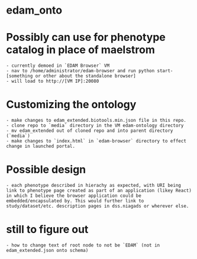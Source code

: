 # edam_onto

# Possibly can use for phenotype catalog in place of maelstrom
    - currently demoed in `EDAM Browser` VM
    - nav to /home/administrator/edam-browser and run python start-[something or other about the standalone browser]
    - will load to http://[VM IP]:20080

# Customizing the ontology
    - make changes to edam_extended.biotools.min.json file in this repo. 
    - clone repo to `media` directory in the VM edam-ontology directory
    - mv edam_extended out of cloned repo and into parent directory (`media`)
    - make changes to `index.html` in `edam-browser` directory to effect change in launched portal.

# Possible design
    - each phenotype described in hierachy as expected, with URI being link to phenotype page created as part of an application (likey React) in which I believe the browser application could be embedded/encapsulated by. This would further link to study/dataset/etc. description pages in dss.niagads or wherever else. 

# still to figure out
    - how to change text of root node to not be `EDAM` (not in edam_extended.json onto schema)
